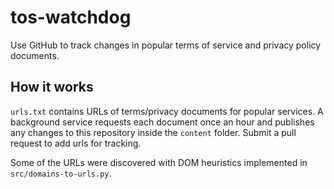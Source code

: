 # tos-watchdog

Use GitHub to track changes in popular terms of service and privacy policy documents.

How it works
---
`urls.txt` contains URLs of terms/privacy documents for popular services. A background service requests each document once an hour and publishes any changes to this repository inside the `content` folder. Submit a pull request to add urls for tracking.

Some of the URLs were discovered with DOM heuristics implemented in `src/domains-to-urls.py`.